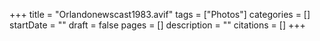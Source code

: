 +++
title = "Orlandonewscast1983.avif"
tags = ["Photos"]
categories = []
startDate = ""
draft = false
pages = []
description = ""
citations = []
+++
